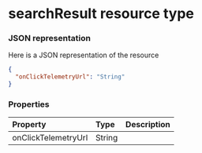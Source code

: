# searchResult resource type



### JSON representation

Here is a JSON representation of the resource

```json
{
  "onClickTelemetryUrl": "String"
}

```
### Properties
| Property	   | Type	|Description|
|:---------------|:--------|:----------|
|onClickTelemetryUrl|String||

<!-- uuid: ffc9a8ee-e11b-4908-bcb2-8b5c6ce99585\n2015-10-09 15:15:46 UTC -->